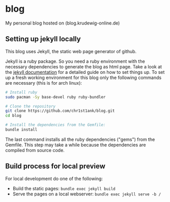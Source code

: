 # blog

My personal blog hosted on (blog.krudewig-online.de)

## Setting up jekyll locally

This blog uses Jekyll, the static web page generator of github.

Jekyll is a ruby package. So you need a ruby environment with the necessary dependencies to generate the blog as html page. Take a look at the [jekyll documentation](https://jekyllrb.com/docs/step-by-step/01-setup/) for a detailed guide on how to set things up. To set up a fresh working environment for this blog only the following commands are necessary (this is for arch linux):

```bash
# Install ruby
sudo pacman -Sy base-devel ruby ruby-bundler

# Clone the repository
git clone https://github.com/chr1st1ank/blog.git
cd blog

# Install the dependencies from the Gemfile:
bundle install
```
The last command installs all the ruby dependencies ("gems") from the Gemfile. This step may take a while because the dependencies are compiled from source code.

## Build process for local preview

For local development do one of the following:
- Build the static pages: `bundle exec jekyll build`
- Serve the pages on a local webserver: `bundle exec jekyll serve -b /`
